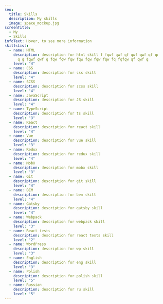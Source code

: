 ```yaml
---
seo:
  title: Skills
  description: My skills
  image: space_mockup.jpg
screenTitle:
  - My
  - Skills
infoText: Hover, to see more information
skillsList:
  - name: HTML
    description: description for html skill f fqwf qwf qf qwf qwf qf qwf qf qwf qwf
      q q fqwf qwf q fqw fqw fqw fqw fqw fqw fqw fq fqfqw qf qwf q
    level: "4"
  - name: CSS
    description: description for css skill
    level: "4"
  - name: SCSS
    description: description for scss skill
    level: "4"
  - name: JavaScript
    description: description for JS skill
    level: "4"
  - name: TypeScript
    description: description for ts skill
    level: "3"
  - name: React
    description: description for react skill
    level: "4"
  - name: Vue
    description: description for vue skill
    level: "3"
  - name: Redux
    description: description for redux skill
    level: "4"
  - name: MobX
    description: description for mobx skill
    level: "3"
  - name: Git
    description: description for git skill
    level: "4"
  - name: BEM
    description: description for bem skill
    level: "4"
  - name: Gatsby
    description: description for gatsby skill
    level: "4"
  - name: Webpack
    description: description for webpack skill
    level: "3"
  - name: React tests
    description: description for react tests skill
    level: "2"
  - name: WordPress
    description: description for wp skill
    level: "3"
  - name: English
    description: description for eng skill
    level: "3"
  - name: Polish
    description: description for polish skill
    level: "5"
  - name: Russian
    description: description for ru skill
    level: "5"
---
```


